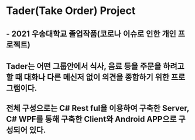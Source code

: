 # Tader(Take Order) Project 
## - 2021 우송대학교 졸업작품(코로나 이슈로 인한 개인 프로젝트)

Tader는 어떤 그룹안에서 식사, 음료 등을 주문을 하려고 할 때 대화나 다른 메신저 없이 의견을 종합하기 위한 프로그램이다.<br><br>
전체 구성으로는 C# Rest ful을 이용하여 구축한 Server, C# WPF를 통해 구축한 Client와 Android APP으로 구성되어 있다.
---
